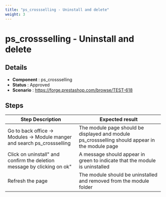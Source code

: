 ```yaml
---
title: "ps_crossselling - Uninstall and delete"
weight: 3
---
```


# ps_crossselling - Uninstall and delete
## Details
* **Component** : ps_crossselling
* **Status** : Approved
* **Scenario** : https://forge.prestashop.com/browse/TEST-618

## Steps
| Step Description | Expected result |
| ----- | ----- |
| Go to back office -> Modules -> Module manger and search ps_crossselling | The module page should be displayed and module ps_crossselling should appear in the module page |
| Click on uninstall" and confirm the deletion message by clicking on ok" | A message should appear in green to indicate that the module is uninstalled |
| Refresh the page | The module should be uninstalled and removed from the module folder |